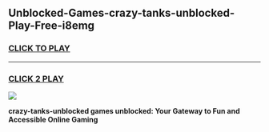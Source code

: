 
## Unblocked-Games-crazy-tanks-unblocked-Play-Free-i8emg
<h3>
<a href="https://premium76.site?title=crazy-tanks-unblocked&ref=18A1">CLICK TO PLAY</a></h3>
<hr>

<h3>
<a href="https://premium76.site?title=crazy-tanks-unblocked&ref=18A1">CLICK 2 PLAY</a>
  
</h3>

<a href="https://premium76.site?title=crazy-tanks-unblocked&ref=18A1"><img src="https://clearcache.store/games.png"></a>


**crazy-tanks-unblocked games unblocked: Your Gateway to Fun and Accessible Online Gaming**

